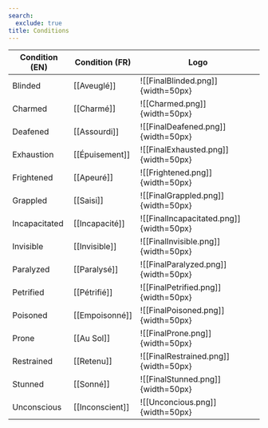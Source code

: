 ```yaml
---
search:
  exclude: true
title: Conditions
---
```

| Condition (EN)  | Condition (FR)  | Logo                                     |
| --------------- | --------------- |------------------------------------------|
| Blinded         | [[Aveuglé]]     |![[FinalBlinded.png]]{width=50px}         |
| Charmed         | [[Charmé]]      |![[Charmed.png]]{width=50px}              |
| Deafened        | [[Assourdi]]    |![[FinalDeafened.png]]{width=50px}        |
| Exhaustion      | [[Épuisement]]  |![[FinalExhausted.png]]{width=50px}       |
| Frightened      | [[Apeuré]]      |![[Frightened.png]]{width=50px}           |
| Grappled        | [[Saisi]]       |![[FinalGrappled.png]]{width=50px}        |
| Incapacitated   | [[Incapacité]]  |![[FinalIncapacitated.png]]{width=50px}   |
| Invisible       | [[Invisible]]   |![[FinalInvisible.png]]{width=50px}       |
| Paralyzed       | [[Paralysé]]    |![[FinalParalyzed.png]]{width=50px}       |
| Petrified       | [[Pétrifié]]    |![[FinalPetrified.png]]{width=50px}       |
| Poisoned        | [[Empoisonné]]  |![[FinalPoisoned.png]]{width=50px}        |
| Prone           | [[Au Sol]]      |![[FinalProne.png]]{width=50px}           |
| Restrained      | [[Retenu]]      |![[FinalRestrained.png]]{width=50px}      |
| Stunned         | [[Sonné]]       |![[FinalStunned.png]]{width=50px}         |
| Unconscious     | [[Inconscient]] |![[Unconcious.png]]{width=50px}           |
